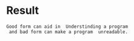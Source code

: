 # Result 

```
Good form can aid in  Understinding a program
 and bad form can make a program  unreadable.
  
```
